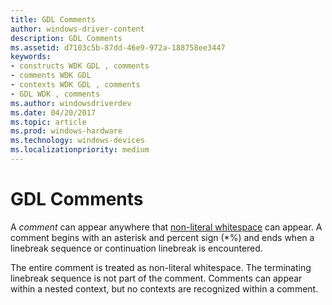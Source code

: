 ```yaml
---
title: GDL Comments
author: windows-driver-content
description: GDL Comments
ms.assetid: d7103c5b-87dd-46e9-972a-188758ee3447
keywords:
- constructs WDK GDL , comments
- comments WDK GDL
- contexts WDK GDL , comments
- GDL WDK , comments
ms.author: windowsdriverdev
ms.date: 04/20/2017
ms.topic: article
ms.prod: windows-hardware
ms.technology: windows-devices
ms.localizationpriority: medium
---
```


# GDL Comments


A *comment* can appear anywhere that [non-literal whitespace](gdl-whitespace-characters.md) can appear. A comment begins with an asterisk and percent sign (\*%) and ends when a linebreak sequence or continuation linebreak is encountered.

The entire comment is treated as non-literal whitespace. The terminating linebreak sequence is not part of the comment. Comments can appear within a nested context, but no contexts are recognized within a comment.

 

 




